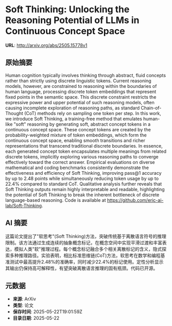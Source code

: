 # Soft Thinking: Unlocking the Reasoning Potential of LLMs in Continuous Concept Space

**URL**: http://arxiv.org/abs/2505.15778v1

## 原始摘要

Human cognition typically involves thinking through abstract, fluid concepts
rather than strictly using discrete linguistic tokens. Current reasoning
models, however, are constrained to reasoning within the boundaries of human
language, processing discrete token embeddings that represent fixed points in
the semantic space. This discrete constraint restricts the expressive power and
upper potential of such reasoning models, often causing incomplete exploration
of reasoning paths, as standard Chain-of-Thought (CoT) methods rely on sampling
one token per step. In this work, we introduce Soft Thinking, a training-free
method that emulates human-like "soft" reasoning by generating soft, abstract
concept tokens in a continuous concept space. These concept tokens are created
by the probability-weighted mixture of token embeddings, which form the
continuous concept space, enabling smooth transitions and richer
representations that transcend traditional discrete boundaries. In essence,
each generated concept token encapsulates multiple meanings from related
discrete tokens, implicitly exploring various reasoning paths to converge
effectively toward the correct answer. Empirical evaluations on diverse
mathematical and coding benchmarks consistently demonstrate the effectiveness
and efficiency of Soft Thinking, improving pass@1 accuracy by up to 2.48 points
while simultaneously reducing token usage by up to 22.4% compared to standard
CoT. Qualitative analysis further reveals that Soft Thinking outputs remain
highly interpretable and readable, highlighting the potential of Soft Thinking
to break the inherent bottleneck of discrete language-based reasoning. Code is
available at https://github.com/eric-ai-lab/Soft-Thinking.


## AI 摘要

这篇论文提出了"软思考"(Soft Thinking)方法，突破传统基于离散语言符号的推理限制。该方法通过生成连续的抽象概念标记，在概念空间中实现平滑过渡和丰富表达，模拟人类"软"推理过程。每个概念标记融合多个相关离散标记的含义，隐式探索多种推理路径。实验表明，相比标准思维链(CoT)方法，软思考在数学和编程基准测试中最高提升2.48%的准确率，同时减少22.4%的标记使用。定性分析显示其输出仍保持高可解释性，有望突破离散语言推理的固有瓶颈。代码已开源。

## 元数据

- **来源**: ArXiv
- **类型**: 论文
- **保存时间**: 2025-05-22T19:01:59Z
- **目录日期**: 2025-05-22
